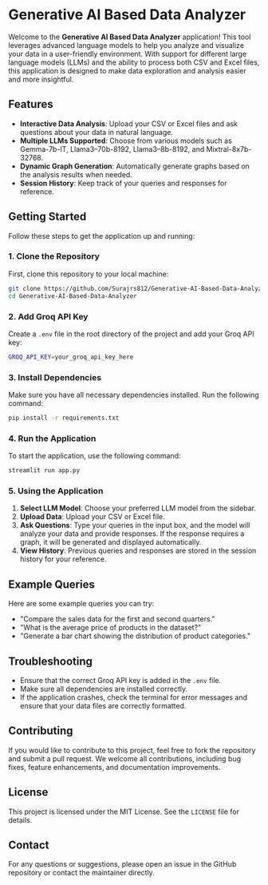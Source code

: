 # Generative AI Based Data Analyzer

Welcome to the **Generative AI Based Data Analyzer** application! This tool leverages advanced language models to help you analyze and visualize your data in a user-friendly environment. With support for different large language models (LLMs) and the ability to process both CSV and Excel files, this application is designed to make data exploration and analysis easier and more insightful.

## Features

- **Interactive Data Analysis**: Upload your CSV or Excel files and ask questions about your data in natural language.
- **Multiple LLMs Supported**: Choose from various models such as Gemma-7b-IT, Llama3–70b-8192, Llama3–8b-8192, and Mixtral-8x7b-32768.
- **Dynamic Graph Generation**: Automatically generate graphs based on the analysis results when needed.
- **Session History**: Keep track of your queries and responses for reference.

## Getting Started

Follow these steps to get the application up and running:

### 1. Clone the Repository

First, clone this repository to your local machine:

```bash
git clone https://github.com/Surajrs812/Generative-AI-Based-Data-Analyzer.git
cd Generative-AI-Based-Data-Analyzer
```

### 2. Add Groq API Key

Create a `.env` file in the root directory of the project and add your Groq API key:

```bash
GROQ_API_KEY=your_groq_api_key_here
```

### 3. Install Dependencies

Make sure you have all necessary dependencies installed. Run the following command:

```bash
pip install -r requirements.txt
```

### 4. Run the Application

To start the application, use the following command:

```bash
streamlit run app.py
```

### 5. Using the Application

1. **Select LLM Model**: Choose your preferred LLM model from the sidebar.
2. **Upload Data**: Upload your CSV or Excel file.
3. **Ask Questions**: Type your queries in the input box, and the model will analyze your data and provide responses. If the response requires a graph, it will be generated and displayed automatically.
4. **View History**: Previous queries and responses are stored in the session history for your reference.

## Example Queries

Here are some example queries you can try:

- "Compare the sales data for the first and second quarters."
- "What is the average price of products in the dataset?"
- "Generate a bar chart showing the distribution of product categories."

## Troubleshooting

- Ensure that the correct Groq API key is added in the `.env` file.
- Make sure all dependencies are installed correctly.
- If the application crashes, check the terminal for error messages and ensure that your data files are correctly formatted.

## Contributing

If you would like to contribute to this project, feel free to fork the repository and submit a pull request. We welcome all contributions, including bug fixes, feature enhancements, and documentation improvements.

## License

This project is licensed under the MIT License. See the `LICENSE` file for details.

## Contact

For any questions or suggestions, please open an issue in the GitHub repository or contact the maintainer directly.

